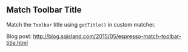 Match Toolbar Title
-------------------

Match the `Toolbar` title using `getTitle()` in custom matcher.

Blog post: http://blog.sqisland.com/2015/05/espresso-match-toolbar-title.html

